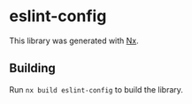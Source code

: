 # eslint-config

This library was generated with [Nx](https://nx.dev).

## Building

Run `nx build eslint-config` to build the library.
